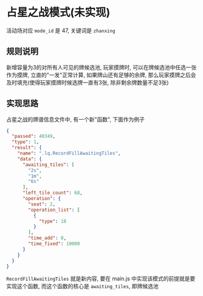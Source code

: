 # 占星之战模式(未实现)

活动场对应 `mode_id` 是 47, 关键词是 `zhanxing`

## 规则说明

新增容量为3的对所有人可见的牌候选池, 玩家摸牌时, 可以在牌候选池中任选一张作为摸牌, 立直的"一发"正常计算,
如果牌山还有足够的余牌, 那么玩家摸牌之后会及时填充(使得玩家摸牌时候选牌一直有3张, 除非剩余牌数量不足3张)

## 实现思路

占星之战的牌谱信息文件中, 有一个新"函数", 下面作为例子

```json
{
  "passed": 40349,
  "type": 1,
  "result": {
    "name": ".lq.RecordFillAwaitingTiles",
    "data": {
      "awaiting_tiles": [
        "2s",
        "1m",
        "6s"
      ],
      "left_tile_count": 68,
      "operation": {
        "seat": 2,
        "operation_list": [
          {
            "type": 18
          }
        ],
        "time_add": 0,
        "time_fixed": 10000
      }
    }
  }
}
```

`RecordFillAwaitingTiles` 就是新内容, 要在 main.js 中实现该模式的前提就是要实现这个函数, 
而这个函数的核心是 `awaiting_tiles`, 即牌候选池
